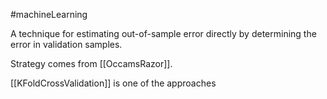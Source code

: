 #machineLearning 

A technique for estimating out-of-sample error directly by determining the error in validation samples. 

Strategy comes from [[OccamsRazor]].

[[KFoldCrossValidation]] is one of the approaches
